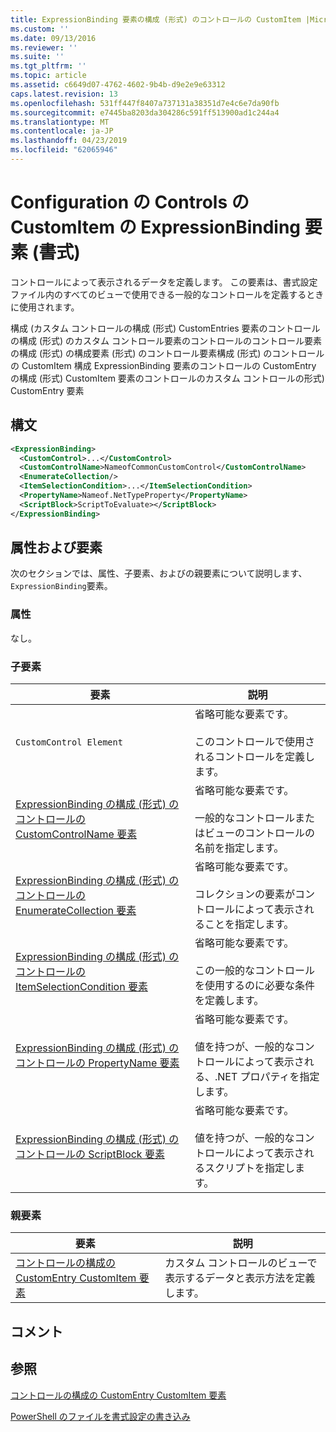 ```yaml
---
title: ExpressionBinding 要素の構成 (形式) のコントロールの CustomItem |Microsoft Docs
ms.custom: ''
ms.date: 09/13/2016
ms.reviewer: ''
ms.suite: ''
ms.tgt_pltfrm: ''
ms.topic: article
ms.assetid: c6649d07-4762-4602-9b4b-d9e2e9e63312
caps.latest.revision: 13
ms.openlocfilehash: 531ff447f8407a737131a38351d7e4c6e7da90fb
ms.sourcegitcommit: e7445ba8203da304286c591ff513900ad1c244a4
ms.translationtype: MT
ms.contentlocale: ja-JP
ms.lasthandoff: 04/23/2019
ms.locfileid: "62065946"
---
```

# <a name="expressionbinding-element-for-customitem-for-controls-for-configuration-format"></a>Configuration の Controls の CustomItem の ExpressionBinding 要素 (書式)

コントロールによって表示されるデータを定義します。 この要素は、書式設定ファイル内のすべてのビューで使用できる一般的なコントロールを定義するときに使用されます。

構成 (カスタム コントロールの構成 (形式) CustomEntries 要素のコントロールの構成 (形式) のカスタム コントロール要素のコントロールのコントロール要素の構成 (形式) の構成要素 (形式) のコントロール要素構成 (形式) のコントロールの CustomItem 構成 ExpressionBinding 要素のコントロールの CustomEntry の構成 (形式) CustomItem 要素のコントロールのカスタム コントロールの形式) CustomEntry 要素

## <a name="syntax"></a>構文

```xml
<ExpressionBinding>
  <CustomControl>...</CustomControl>
  <CustomControlName>NameofCommonCustomControl</CustomControlName>
  <EnumerateCollection/>
  <ItemSelectionCondition>...</ItemSelectionCondition>
  <PropertyName>Nameof.NetTypeProperty</PropertyName>
  <ScriptBlock>ScriptToEvaluate></ScriptBlock>
</ExpressionBinding>
```

## <a name="attributes-and-elements"></a>属性および要素

次のセクションでは、属性、子要素、およびの親要素について説明します、`ExpressionBinding`要素。

### <a name="attributes"></a>属性

なし。

### <a name="child-elements"></a>子要素

|要素|説明|
|-------------|-----------------|
|`CustomControl Element`|省略可能な要素です。<br /><br /> このコントロールで使用されるコントロールを定義します。|
|[ExpressionBinding の構成 (形式) のコントロールの CustomControlName 要素](./customcontrolname-element-for-expressionbinding-for-controls-for-configuration-format.md)|省略可能な要素です。<br /><br /> 一般的なコントロールまたはビューのコントロールの名前を指定します。|
|[ExpressionBinding の構成 (形式) のコントロールの EnumerateCollection 要素](./enumeratecollection-element-for-expressionbinding-for-controls-for-configuration-format.md)|省略可能な要素です。<br /><br /> コレクションの要素がコントロールによって表示されることを指定します。|
|[ExpressionBinding の構成 (形式) のコントロールの ItemSelectionCondition 要素](./itemselectioncondition-element-for-expressionbinding-for-controls-for-configuration-format.md)|省略可能な要素です。<br /><br /> この一般的なコントロールを使用するのに必要な条件を定義します。|
|[ExpressionBinding の構成 (形式) のコントロールの PropertyName 要素](./propertyname-element-for-expressionbinding-for-controls-for-configuration-format.md)|省略可能な要素です。<br /><br /> 値を持つが、一般的なコントロールによって表示される、.NET プロパティを指定します。|
|[ExpressionBinding の構成 (形式) のコントロールの ScriptBlock 要素](./scriptblock-element-for-expressionbinding-for-controls-for-configuration-format.md)|省略可能な要素です。<br /><br /> 値を持つが、一般的なコントロールによって表示されるスクリプトを指定します。|

### <a name="parent-elements"></a>親要素

|要素|説明|
|-------------|-----------------|
|[コントロールの構成の CustomEntry CustomItem 要素](./customitem-element-for-customentry-for-controls-for-configuration-format.md)|カスタム コントロールのビューで表示するデータと表示方法を定義します。|

## <a name="remarks"></a>コメント

## <a name="see-also"></a>参照

[コントロールの構成の CustomEntry CustomItem 要素](./customitem-element-for-customentry-for-controls-for-configuration-format.md)

[PowerShell のファイルを書式設定の書き込み](./writing-a-powershell-formatting-file.md)
